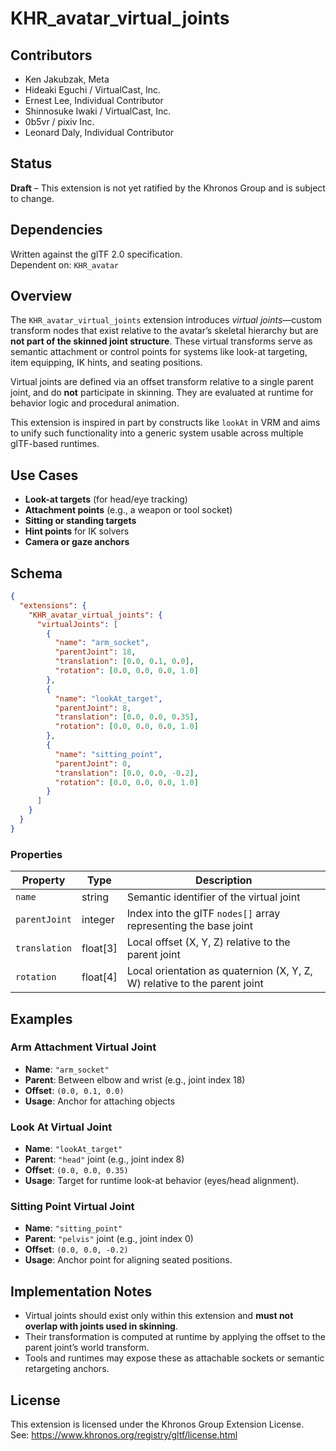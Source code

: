 # KHR_avatar_virtual_joints

## Contributors

- Ken Jakubzak, Meta
- Hideaki Eguchi / VirtualCast, Inc.
- Ernest Lee, Individual Contributor
- Shinnosuke Iwaki / VirtualCast, Inc.
- 0b5vr / pixiv Inc.
- Leonard Daly, Individual Contributor

## Status

**Draft** – This extension is not yet ratified by the Khronos Group and is subject to change.

## Dependencies

Written against the glTF 2.0 specification.    
Dependent on: `KHR_avatar`

## Overview

The `KHR_avatar_virtual_joints` extension introduces *virtual joints*—custom transform nodes that exist relative to the avatar’s skeletal hierarchy but are **not part of the skinned joint structure**. These virtual transforms serve as semantic attachment or control points for systems like look-at targeting, item equipping, IK hints, and seating positions.

Virtual joints are defined via an offset transform relative to a single parent joint, and do **not** participate in skinning. They are evaluated at runtime for behavior logic and procedural animation.

This extension is inspired in part by constructs like `lookAt` in VRM and aims to unify such functionality into a generic system usable across multiple glTF-based runtimes.

## Use Cases

- **Look-at targets** (for head/eye tracking)
- **Attachment points** (e.g., a weapon or tool socket)
- **Sitting or standing targets**
- **Hint points** for IK solvers
- **Camera or gaze anchors**

## Schema

```json
{
  "extensions": {
    "KHR_avatar_virtual_joints": {
      "virtualJoints": [
        {
          "name": "arm_socket",
          "parentJoint": 18,
          "translation": [0.0, 0.1, 0.0],
          "rotation": [0.0, 0.0, 0.0, 1.0]
        },
        {
          "name": "lookAt_target",
          "parentJoint": 8,
          "translation": [0.0, 0.0, 0.35],
          "rotation": [0.0, 0.0, 0.0, 1.0]
        },
        {
          "name": "sitting_point",
          "parentJoint": 0,
          "translation": [0.0, 0.0, -0.2],
          "rotation": [0.0, 0.0, 0.0, 1.0]
        }
      ]
    }
  }
}
```

### Properties

| Property       | Type      | Description                                                                 |
|----------------|-----------|-----------------------------------------------------------------------------|
| `name`         | string    | Semantic identifier of the virtual joint                                    |
| `parentJoint`  | integer   | Index into the glTF `nodes[]` array representing the base joint             |
| `translation`  | float[3]  | Local offset (X, Y, Z) relative to the parent joint                         |
| `rotation`     | float[4]  | Local orientation as quaternion (X, Y, Z, W) relative to the parent joint   |

## Examples

### Arm Attachment Virtual Joint

- **Name**: `"arm_socket"`  
- **Parent**: Between elbow and wrist (e.g., joint index 18)  
- **Offset**: `(0.0, 0.1, 0.0)`  
- **Usage**: Anchor for attaching  objects

### Look At Virtual Joint

- **Name**: `"lookAt_target"`  
- **Parent**: `"head"` joint (e.g., joint index 8)  
- **Offset**: `(0.0, 0.0, 0.35)`  
- **Usage**: Target for runtime look-at behavior (eyes/head alignment).

### Sitting Point Virtual Joint

- **Name**: `"sitting_point"`  
- **Parent**: `"pelvis"` joint (e.g., joint index 0)  
- **Offset**: `(0.0, 0.0, -0.2)`  
- **Usage**: Anchor point for aligning seated positions.

## Implementation Notes

- Virtual joints should exist only within this extension and **must not overlap with joints used in skinning**.
- Their transformation is computed at runtime by applying the offset to the parent joint’s world transform.
- Tools and runtimes may expose these as attachable sockets or semantic retargeting anchors.

## License

This extension is licensed under the Khronos Group Extension License.  
See: https://www.khronos.org/registry/gltf/license.html
